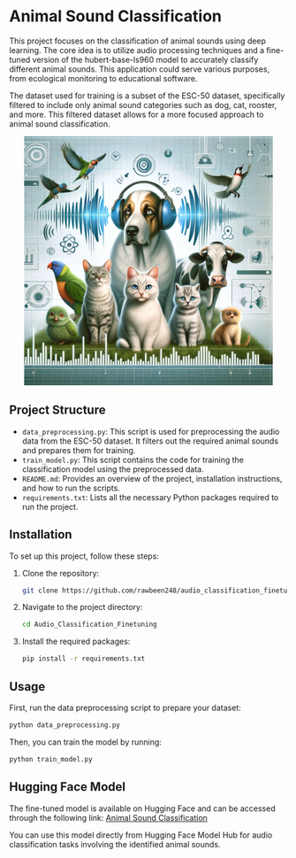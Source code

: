 # Animal Sound Classification

This project focuses on the classification of animal sounds using deep learning. The core idea is to utilize audio processing techniques and a fine-tuned version of the hubert-base-ls960 model to accurately classify different animal sounds. This application could serve various purposes, from ecological monitoring to educational software.

The dataset used for training is a subset of the ESC-50 dataset, specifically filtered to include only animal sound categories such as dog, cat, rooster, and more. This filtered dataset allows for a more focused approach to animal sound classification.


<p align="center">
<img src="images/audio_classification.webp" width="450" alt="Animal Sound">
</p>

## Project Structure

- `data_preprocessing.py`: This script is used for preprocessing the audio data from the ESC-50 dataset. It filters out the required animal sounds and prepares them for training.
- `train_model.py`: This script contains the code for training the classification model using the preprocessed data.
- `README.md`: Provides an overview of the project, installation instructions, and how to run the scripts.
- `requirements.txt`: Lists all the necessary Python packages required to run the project.

## Installation

To set up this project, follow these steps:

1. Clone the repository:
   ```bash
   git clone https://github.com/rawbeen248/audio_classification_finetuning
   ```

2. Navigate to the project directory:
    ```bash
    cd Audio_Classification_Finetuning
    ```


3. Install the required packages:
   ```bash
   pip install -r requirements.txt
   ```

## Usage 

First, run the data preprocessing script to prepare your dataset:
   ```bash
   python data_preprocessing.py
   ```

Then, you can train the model by running:
   ```bash
   python train_model.py
   ```

## Hugging Face Model
The fine-tuned model is available on Hugging Face and can be accessed through the following link:
[Animal Sound Classification](https://huggingface.co/ardneebwar/wav2vec2-animal-sounds-finetuned-hubert-finetuned-animals)

You can use this model directly from Hugging Face Model Hub for audio classification tasks involving the identified animal sounds. 
